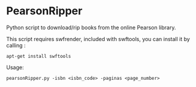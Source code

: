 # PearsonRipper
Python script to download/rip books from the online Pearson library.

This script requires swfrender, included with swftools, you can install it by calling :

    apt-get install swftools

Usage:

    pearsonRipper.py -isbn <isbn_code> -paginas <page_number>
